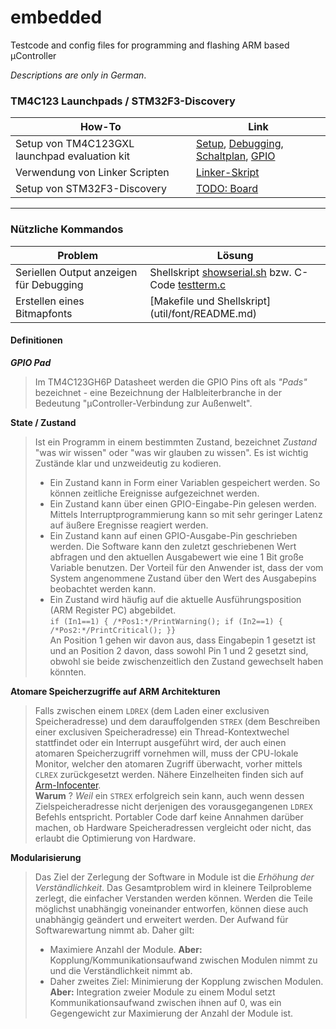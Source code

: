 # embedded
Testcode and config files for programming and flashing ARM based µController

_Descriptions are only in *German*_.

### TM4C123 Launchpads / STM32F3-Discovery
| How-To | Link |
| ------ | ----------- |
| Setup von TM4C123GXL launchpad evaluation kit | [Setup](tm4c123gxl/doc/setup.md), [Debugging](tm4c123gxl/doc/debug.md), [Schaltplan](tm4c123gxl/doc/board.md), [GPIO](tm4c123gxl/doc/gpio.md)|
| Verwendung von Linker Scripten | [Linker-Skript](linker_script.md) |
| Setup von STM32F3-Discovery | [TODO: Board](#)|, 

----------------------
### Nützliche Kommandos
| Problem | Lösung |
| ------- | ------ |
| Seriellen Output anzeigen für Debugging | Shellskript [showserial.sh](util/showserial.sh) bzw. C-Code [testterm.c](util/testterm.c) |
| Erstellen eines Bitmapfonts | [Makefile und Shellskript] (util/font/README.md) |

#### Definitionen

**_GPIO Pad_**
> Im TM4C123GH6P Datasheet werden die GPIO Pins oft als _"Pads"_ bezeichnet - eine Bezeichnung der Halbleiterbranche in der Bedeutung "µController-Verbindung zur Außenwelt".

**State / Zustand**
> Ist ein Programm in einem bestimmten Zustand, bezeichnet *Zustand*  "was wir wissen" oder "was wir glauben zu wissen".
Es ist wichtig Zustände klar und unzweideutig zu kodieren.
> * Ein Zustand kann in Form einer Variablen gespeichert werden. So können zeitliche Ereignisse aufgezeichnet werden.
> * Ein Zustand kann über einen GPIO-Eingabe-Pin gelesen werden. Mittels Interruptprogrammierung kann so mit sehr geringer Latenz auf äußere Eregnisse reagiert werden.
> * Ein Zustand kann auf einen GPIO-Ausgabe-Pin geschrieben werden. Die Software kann den zuletzt geschriebenen Wert abfragen und den aktuellen Ausgabewert wie eine 1 Bit große Variable benutzen. Der Vorteil für den Anwender ist, dass der vom System angenommene Zustand über den Wert des Ausgabepins beobachtet werden kann.
> * Ein Zustand wird häufig auf die aktuelle Ausführungsposition (ARM Register PC) abgebildet.  
    `if (In1==1) { /*Pos1:*/PrintWarning(); if (In2==1) { /*Pos2:*/PrintCritical(); }}`  
    An Position 1 gehen wir davon aus, dass Eingabepin 1 gesetzt ist und an Position 2 davon, dass sowohl Pin 1 und 2 gesetzt sind, obwohl sie beide zwischenzeitlich den Zustand gewechselt haben könnten.

**Atomare Speicherzugriffe auf ARM Architekturen**
> Falls zwischen einem `LDREX` (dem Laden einer exclusiven Speicheradresse) und dem darauffolgenden `STREX` (dem Beschreiben einer exclusiven Speicheradresse) ein Thread-Kontextwechel stattfindet oder ein Interrupt ausgeführt wird, der auch einen atomaren Speicherzugriff vornehmen will, muss der CPU-lokale Monitor, welcher den atomaren Zugriff überwacht, vorher mittels `CLREX` zurückgesetzt werden. Nähere Einzelheiten finden sich auf [Arm-Infocenter](http://infocenter.arm.com/help/index.jsp?topic=/com.arm.doc.dht0008a/CJAGCFAF.html).  
> **Warum** ? *Weil* ein `STREX` erfolgreich sein kann, auch wenn dessen Zielspeicheradresse nicht derjenigen des vorausgegangenen `LDREX` Befehls entspricht. Portabler Code darf keine Annahmen darüber machen, ob Hardware Speicheradressen vergleicht oder nicht, das erlaubt die Optimierung von Hardware.

**Modularisierung**
> Das Ziel der Zerlegung der Software in Module ist die *Erhöhung der Verständlichkeit*. Das Gesamtproblem wird in kleinere Teilprobleme zerlegt, die einfacher Verstanden werden können. Werden die Teile möglichst unabhängig voneinander entworfen, können diese auch unabhängig geändert und erweitert werden. Der Aufwand für Softwarewartung nimmt ab. Daher gilt:  
> * Maximiere Anzahl der Module. **Aber:** Kopplung/Kommunikationsaufwand zwischen Modulen nimmt zu und die Verständlichkeit nimmt ab.
> * Daher zweites Ziel: Minimierung der Kopplung zwischen Modulen. **Aber:** Integration zweier Module zu einem Modul setzt Kommunikationsaufwand zwischen ihnen auf 0, was ein Gegengewicht zur Maximierung der Anzahl der Module ist.


